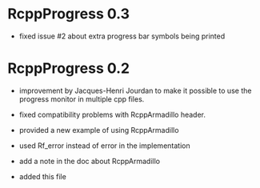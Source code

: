# RcppProgress 0.3

* fixed issue #2 about extra progress bar symbols being printed


# RcppProgress 0.2

* improvement by Jacques-Henri Jourdan to make it possible to use the progress monitor in multiple cpp files.

* fixed compatibility problems with RcppArmadillo header.

* provided a new example of using RcppArmadillo

* used Rf_error instead of error in the implementation

* add a note in the doc about RcppArmadillo

* added this file


